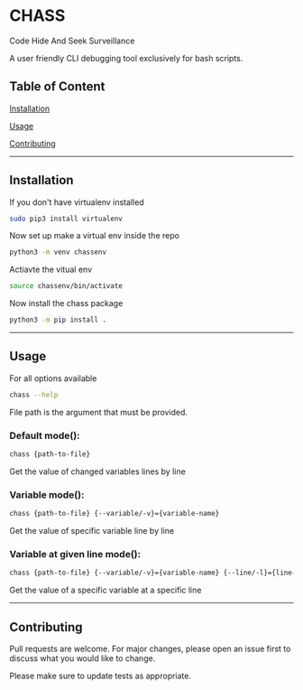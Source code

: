 # CHASS
Code Hide And Seek Surveillance

A user friendly CLI debugging tool exclusively for bash scripts.
## Table of Content
[Installation](#installation)

[Usage](#usage)

[Contributing](#contributing)

---

## Installation

If you don't have virtualenv installed
```bash
sudo pip3 install virtualenv
```
Now set up make a virtual env inside the repo
```bash
python3 -m venv chassenv
```
Actiavte the vitual env
```bash
source chassenv/bin/activate
```
Now install the chass package
```bash
python3 -m pip install .
```
---

## Usage
For all options available

```bash
chass --help
```

File path is the argument that must be provided.

### Default mode(): 

```bash
chass {path-to-file}
``` 
Get the value of changed variables lines by line

### Variable mode():
```bash
chass {path-to-file} {--variable/-v}={variable-name}
```
Get the value of specific variable line by line

### Variable at given line mode():
```bash
chass {path-to-file} {--variable/-v}={variable-name} {--line/-l}={line-number}
```  
Get the value of a specific variable at a specific line

---

## Contributing
Pull requests are welcome. For major changes, please open an issue first to discuss what you would like to change.

Please make sure to update tests as appropriate.
